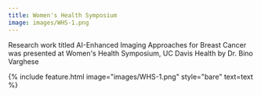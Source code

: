 ```yaml
---
title: Women's Health Symposium
image: images/WHS-1.png
---
```


Research work titled AI-Enhanced Imaging Approaches for Breast Cancer was presented at Women's Health Symposium, UC Davis Health by Dr. Bino Varghese

{% include feature.html image="images/WHS-1.png" style="bare" text=text %}